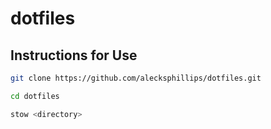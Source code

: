 dotfiles
========

Instructions for Use
--------------------


```bash
git clone https://github.com/alecksphillips/dotfiles.git

cd dotfiles

stow <directory>
```


